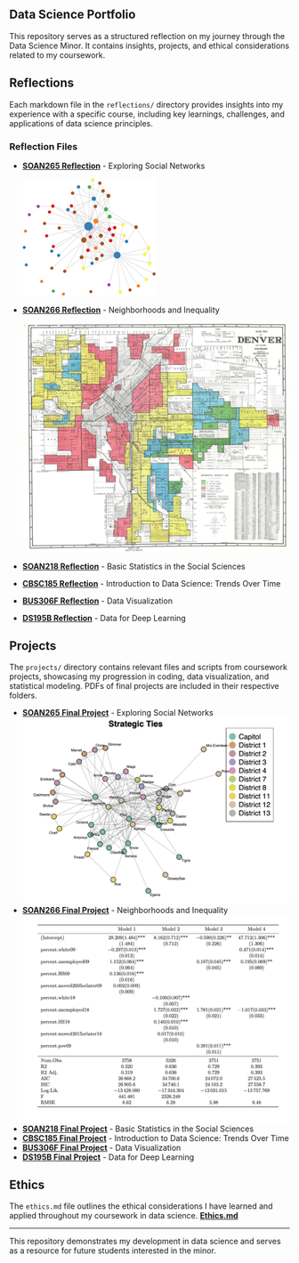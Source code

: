 ## Data Science Portfolio

This repository serves as a structured reflection on my journey through the Data Science Minor. It contains insights, projects, and ethical considerations related to my coursework.

## Reflections
Each markdown file in the `reflections/` directory provides insights into my experience with a specific course, including key learnings, challenges, and applications of data science principles.

### Reflection Files
- **[SOAN265 Reflection](reflections/SOAN265.md)** - Exploring Social Networks

  ![Exploring Social Networks](images/network.png)
  
- **[SOAN266 Reflection](reflections/SOAN266.md)** - Neighborhoods and Inequality

  ![neighborhoods](images/neighborhoods.webp)

- **[SOAN218 Reflection](reflections/SOAN218.md)** - Basic Statistics in the Social Sciences
- **[CBSC185 Reflection](reflections/CBSC185.md)** - Introduction to Data Science: Trends Over Time
- **[BUS306F Reflection](reflections/BUS306F.md)** - Data Visualization
- **[DS195B Reflection](reflections/DS195B.md)** - Data for Deep Learning


## Projects
The `projects/` directory contains relevant files and scripts from coursework projects, showcasing my progression in coding, data visualization, and statistical modeling. PDFs of final projects are included in their respective folders.
- **[SOAN265 Final Project](projects/SOAN265.pdf)** - Exploring Social Networks
   ![Exploring Social Networks](images/SOAN265image.png)
- **[SOAN266 Final Project](projects/SOAN266.pdf)** - Neighborhoods and Inequality
   ![neighborhoods](images/SOAN266image.png)
- **[SOAN218 Final Project](projects/SOAN218.pdf)** - Basic Statistics in the Social Sciences
- **[CBSC185 Final Project](projects/CBSC185.docx)** - Introduction to Data Science: Trends Over Time
- **[BUS306F Final Project](projects/BUS306F.md)** - Data Visualization
- **[DS195B Final Project](projects/DS195B.md)** - Data for Deep Learning


## Ethics
The `ethics.md` file outlines the ethical considerations I have learned and applied throughout my coursework in data science.
**[Ethics.md](ethics/ethics.md)**

---

This repository demonstrates my development in data science and serves as a resource for future students interested in the minor.

